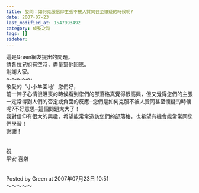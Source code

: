 ```yaml
---
title: 發問：如何克服信仰主張不被人贊同甚至懷疑的時候呢?
date: 2007-07-23
last_modified_at: 1547993492
category: 成聖之路
tags: []
sidebar: 
---
```


<p>這是Green網友提出的問題。<br/>請各位兄姐有空時，盡量幫他回應。<br/>謝謝大家。<br/><!--more-->～～～～～<br/>敬愛的〝小小羊園地〞您們好，<br/>前一陣子心情很沮喪的時候看到您們的部落格真覺得很高興，但又覺得您們的主張一定常得到人們的否定或負面的反應─您們是如何克服不被人贊同甚至懷疑的時候呢?不好意思─這個問題太大了！<br/>我對信仰有很大的興趣，希望能常常造訪您們的部落格，也希望有機會能常常同您們學習！<br/>謝謝！<br/><br/><br/>祝<br/>平安 喜樂<br/><br/><br/>Posted by Green at 2007年07月23日 10:51 <br/>～～～～～<br/>
</p>